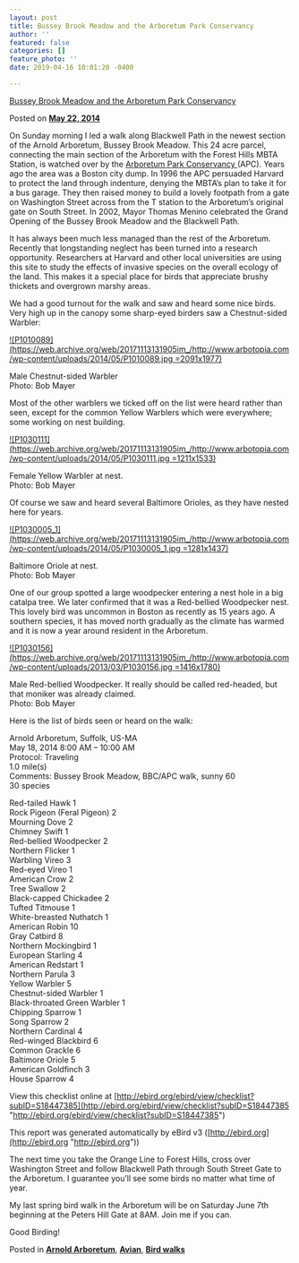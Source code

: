 ```yaml
---
layout: post
title: Bussey Brook Meadow and the Arboretum Park Conservancy
author: ''
featured: false
categories: []
feature_photo: ''
date: 2019-04-16 10:01:20 -0400

---
```

[Bussey Brook Meadow and the Arboretum Park Conservancy](https://web.archive.org/web/20171113131905/http://www.arbotopia.com/bussey-brook-meadow-and-the-arboretum-park-conservancy/)

Posted on [**May 22, 2014**](https://web.archive.org/web/20171113131905/http://www.arbotopia.com/bussey-brook-meadow-and-the-arboretum-park-conservancy/ "7:03 pm")

On Sunday morning I led a walk along Blackwell Path in the newest section of the Arnold Arboretum, Bussey Brook Meadow. This 24 acre parcel, connecting the main section of the Arboretum with the Forest Hills MBTA Station, is watched over by the [Arboretum Park Conservancy ](https://web.archive.org/web/20171113131905/http://www.arboretumparkconservancy.org/ "Arboretum Park Conservancy")(APC). Years ago the area was a Boston city dump. In 1996 the APC persuaded Harvard to protect the land through indenture, denying the MBTA’s plan to take it for a bus garage. They then raised money to build a lovely footpath from a gate on Washington Street across from the T station to the Arboretum’s original gate on South Street. In 2002, Mayor Thomas Menino celebrated the Grand Opening of the Bussey Brook Meadow and the Blackwell Path.

It has always been much less managed than the rest of the Arboretum. Recently that longstanding neglect has been turned into a research opportunity. Researchers at Harvard and other local universities are using this site to study the effects of invasive species on the overall ecology of the land. This makes it a special place for birds that appreciate brushy thickets and overgrown marshy areas.

We had a good turnout for the walk and saw and heard some nice birds. Very high up in the canopy some sharp-eyed birders saw a Chestnut-sided Warbler:

[![P1010089](https://web.archive.org/web/20171113131905im_/http://www.arbotopia.com/wp-content/uploads/2014/05/P1010089.jpg =2091x1977)](https://web.archive.org/web/20171113131905/http://www.arbotopia.com/wp-content/uploads/2014/05/P1010089.jpg)

Male Chestnut-sided Warbler  
Photo: Bob Mayer

Most of the other warblers we ticked off on the list were heard rather than seen, except for the common Yellow Warblers which were everywhere; some working on nest building.

[![P1030111](https://web.archive.org/web/20171113131905im_/http://www.arbotopia.com/wp-content/uploads/2014/05/P1030111.jpg =1211x1533)](https://web.archive.org/web/20171113131905/http://www.arbotopia.com/wp-content/uploads/2014/05/P1030111.jpg)

Female Yellow Warbler at nest.  
Photo: Bob Mayer

Of course we saw and heard several Baltimore Orioles, as they have nested here for years.

[![P1030005_1](https://web.archive.org/web/20171113131905im_/http://www.arbotopia.com/wp-content/uploads/2014/05/P1030005_1.jpg =1281x1437)](https://web.archive.org/web/20171113131905/http://www.arbotopia.com/wp-content/uploads/2014/05/P1030005_1.jpg)

Baltimore Oriole at nest.  
Photo: Bob Mayer

One of our group spotted a large woodpecker entering a nest hole in a big catalpa tree. We later confirmed that it was a Red-bellied Woodpecker nest. This lovely bird was uncommon in Boston as recently as 15 years ago. A southern species, it has moved north gradually as the climate has warmed and it is now a year around resident in the Arboretum.

[![P1030156](https://web.archive.org/web/20171113131905im_/http://www.arbotopia.com/wp-content/uploads/2013/03/P1030156.jpg =1416x1780)](https://web.archive.org/web/20171113131905/http://www.arbotopia.com/wp-content/uploads/2013/03/P1030156.jpg)

Male Red-bellied Woodpecker. It really should be called red-headed, but that moniker was already claimed.  
Photo: Bob Mayer

Here is the list of birds seen or heard on the walk:

Arnold Arboretum, Suffolk, US-MA  
May 18, 2014 8:00 AM – 10:00 AM  
Protocol: Traveling  
1\.0 mile(s)  
Comments: Bussey Brook Meadow, BBC/APC walk, sunny 60  
30 species

Red-tailed Hawk 1  
Rock Pigeon (Feral Pigeon) 2  
Mourning Dove 2  
Chimney Swift 1  
Red-bellied Woodpecker 2  
Northern Flicker 1  
Warbling Vireo 3  
Red-eyed Vireo 1  
American Crow 2  
Tree Swallow 2  
Black-capped Chickadee 2  
Tufted Titmouse 1  
White-breasted Nuthatch 1  
American Robin 10  
Gray Catbird 8  
Northern Mockingbird 1  
European Starling 4  
American Redstart 1  
Northern Parula 3  
Yellow Warbler 5  
Chestnut-sided Warbler 1  
Black-throated Green Warbler 1  
Chipping Sparrow 1  
Song Sparrow 2  
Northern Cardinal 4  
Red-winged Blackbird 6  
Common Grackle 6  
Baltimore Oriole 5  
American Goldfinch 3  
House Sparrow 4

View this checklist online at [http://ebird.org/ebird/view/checklist?subID=S18447385](http://ebird.org/ebird/view/checklist?subID=S18447385 "http://ebird.org/ebird/view/checklist?subID=S18447385")

This report was generated automatically by eBird v3 ([http://ebird.org](http://ebird.org "http://ebird.org"))

The next time you take the Orange Line to Forest Hills, cross over Washington Street and follow Blackwell Path through South Street Gate to the Arboretum. I guarantee you’ll see some birds no matter what time of year.

My last spring bird walk in the Arboretum will be on Saturday June 7th beginning at the Peters Hill Gate at 8AM. Join me if you can.

Good Birding!

Posted in [**Arnold Arboretum**](https://web.archive.org/web/20171113131905/http://www.arbotopia.com/category/arboretum/), [**Avian**](https://web.archive.org/web/20171113131905/http://www.arbotopia.com/category/avian/), [**Bird walks**](https://web.archive.org/web/20171113131905/http://www.arbotopia.com/category/bird-walks/)